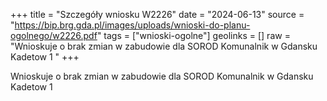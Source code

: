+++
title = "Szczegóły wniosku W2226"
date = "2024-06-13"
source = "https://bip.brg.gda.pl/images/uploads/wnioski-do-planu-ogolnego/w2226.pdf"
tags = ["wnioski-ogolne"]
geolinks = []
raw = "Wnioskuje o brak zmian w zabudowie dla SOROD Komunalnik w Gdansku Kadetow 1 "
+++

Wnioskuje o brak zmian w zabudowie dla SOROD Komunalnik w Gdansku Kadetow 1



